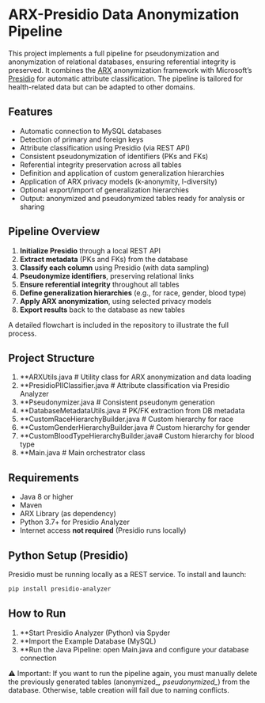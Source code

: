 # ARX-Presidio Data Anonymization Pipeline

This project implements a full pipeline for pseudonymization and anonymization of relational databases, ensuring referential integrity is preserved. It combines the [ARX](https://arx.deidentifier.org/) anonymization framework with Microsoft’s [Presidio](https://microsoft.github.io/presidio/) for automatic attribute classification. The pipeline is tailored for health-related data but can be adapted to other domains.

## Features

- Automatic connection to MySQL databases
- Detection of primary and foreign keys
- Attribute classification using Presidio (via REST API)
- Consistent pseudonymization of identifiers (PKs and FKs)
- Referential integrity preservation across all tables
- Definition and application of custom generalization hierarchies
- Application of ARX privacy models (k-anonymity, l-diversity)
- Optional export/import of generalization hierarchies
- Output: anonymized and pseudonymized tables ready for analysis or sharing

## Pipeline Overview

1. **Initialize Presidio** through a local REST API
2. **Extract metadata** (PKs and FKs) from the database
3. **Classify each column** using Presidio (with data sampling)
4. **Pseudonymize identifiers**, preserving relational links
5. **Ensure referential integrity** throughout all tables
6. **Define generalization hierarchies** (e.g., for race, gender, blood type)
7. **Apply ARX anonymization**, using selected privacy models
8. **Export results** back to the database as new tables

A detailed flowchart is included in the repository to illustrate the full process.

## Project Structure

1. **ARXUtils.java # Utility class for ARX anonymization and data loading
1. **PresidioPIIClassifier.java # Attribute classification via Presidio Analyzer
1. **Pseudonymizer.java # Consistent pseudonym generation
1. **DatabaseMetadataUtils.java # PK/FK extraction from DB metadata
1. **CustomRaceHierarchyBuilder.java # Custom hierarchy for race
1. **CustomGenderHierarchyBuilder.java # Custom hierarchy for gender
1. **CustomBloodTypeHierarchyBuilder.java# Custom hierarchy for blood type
1. **Main.java # Main orchestrator class


## Requirements

- Java 8 or higher
- Maven
- ARX Library (as dependency)
- Python 3.7+ for Presidio Analyzer
- Internet access **not required** (Presidio runs locally)

## Python Setup (Presidio)

Presidio must be running locally as a REST service. To install and launch:

```bash
pip install presidio-analyzer
````

## How to Run
1. **Start Presidio Analyzer (Python) via Spyder
2. **Import the Example Database (MySQL)
3. **Run the Java Pipeline: open Main.java and configure your database connection

⚠️ Important:
If you want to run the pipeline again, you must manually delete the previously generated tables (anonymized_*, pseudonymized_*) from the database. Otherwise, table creation will fail due to naming conflicts.
